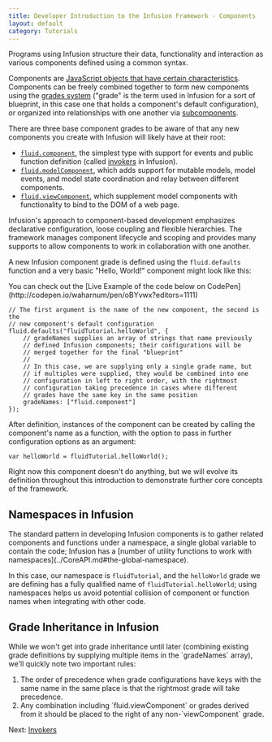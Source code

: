 ```yaml
---
title: Developer Introduction to the Infusion Framework - Components
layout: default
category: Tutorials
---
```


Programs using Infusion structure their data, functionality and interaction as various components defined using a common syntax.

Components are [JavaScript objects that have certain characteristics](../UnderstandingInfusionComponents.md). Components can be freely combined together to form new components using the [grades system](../ComponentGrades.md) ("grade" is the term used in Infusion for a sort of blueprint, in this case one that holds a component's default configuration), or organized into relationships with one another via [subcomponents](../SubcomponentDeclaration.md).

 There are three base component grades to be aware of that any new components you create with Infusion will likely have at their root:

 * [`fluid.component`](../ComponentConfigurationOptions.md#options-supported-by-all-components-grades), the simplest type with support for events and public function definition (called [invokers](../Invokers.md) in Infusion).
 * [`fluid.modelComponent`](../ComponentConfigurationOptions.md#model-components), which adds support for mutable models, model events, and model state coordination and relay between different components.
 * [`fluid.viewComponent`](../ComponentConfigurationOptions.md#view-components), which supplement model components with functionality to bind to the DOM of a web page.

Infusion's approach to component-based development emphasizes declarative configuration, loose coupling and flexible hierarchies. The framework manages component lifecycle and scoping and provides many supports to allow components to work in collaboration with one another.

A new Infusion component grade is defined using the `fluid.defaults` function and a very basic "Hello, World!" component might look like this:

<div class="infusion-docs-note">You can check out the [Live Example of the code below on CodePen](http://codepen.io/waharnum/pen/oBYvwx?editors=1111)</div>

```
// The first argument is the name of the new component, the second is the
// new component's default configuration
fluid.defaults("fluidTutorial.helloWorld", {
    // gradeNames supplies an array of strings that name previously
    // defined Infusion components; their configurations will be
    // merged together for the final "blueprint"
    //
    // In this case, we are supplying only a single grade name, but
    // if multiples were supplied, they would be combined into one
    // configuration in left to right order, with the rightmost
    // configuration taking precedence in cases where different
    // grades have the same key in the same position
    gradeNames: ["fluid.component"]
});
```

After definition, instances of the component can be created by calling the component's name as a function, with the option to pass in further configuration options as an argument:

```
var helloWorld = fluidTutorial.helloWorld();
```


Right now this component doesn't do anything, but we will evolve its definition throughout this introduction to demonstrate further core concepts of the framework.

## Namespaces in Infusion
<div class="infusion-docs-note">
The standard pattern in developing Infusion components is to
gather related components and functions under a namespace, a single
global variable to contain the code; Infusion has a [number of
utility functions to work with namespaces](../CoreAPI.md#the-global-namespace).

In this case, our namespace is `fluidTutorial`, and the `helloWorld`
grade we are defining has a fully qualified name of
`fluidTutorial.helloWorld`; using namespaces helps us avoid
potential collision of component or function names when integrating with
other code.
</div>

## Grade Inheritance in Infusion
<div class="infusion-docs-note">While we won't get into grade inheritance until later (combining existing grade definitions by supplying multiple items in the `gradeNames` array), we'll quickly note two important rules:

<ol>
<li>The order of precedence when grade configurations have keys with the same name in the same place is that the rightmost grade will take precedence.</li>
<li>Any combination including `fluid.viewComponent` or grades derived from it should be placed to the right of any non-`viewComponent` grade.</li>
</ol>

</div>

Next: [ Invokers](DeveloperIntroductionToInfusionFramework-Invokers.html)
